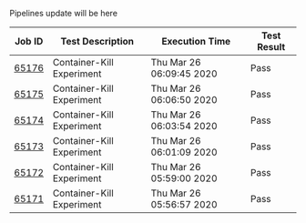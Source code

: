 Pipelines update will be here

| Job ID |   Test Description         | Execution Time |Test Result   |
 |---------|---------------------------| --------------|--------|
|     <a href= "https://gitlab.mayadata.io/litmuschaos/litmus-e2e/-/jobs/65176">65176</a>           |  Container-Kill Experiment           | Thu Mar 26 06:09:45 2020  | Pass |
|     <a href= "https://gitlab.mayadata.io/litmuschaos/litmus-e2e/-/jobs/65175">65175</a>           |  Container-Kill Experiment           | Thu Mar 26 06:06:50 2020  | Pass |
|     <a href= "https://gitlab.mayadata.io/litmuschaos/litmus-e2e/-/jobs/65174">65174</a>           |  Container-Kill Experiment           | Thu Mar 26 06:03:54 2020  | Pass |
|     <a href= "https://gitlab.mayadata.io/litmuschaos/litmus-e2e/-/jobs/65173">65173</a>           |  Container-Kill Experiment           | Thu Mar 26 06:01:09 2020  | Pass |
|     <a href= "https://gitlab.mayadata.io/litmuschaos/litmus-e2e/-/jobs/65172">65172</a>           |  Container-Kill Experiment           | Thu Mar 26 05:59:00 2020  | Pass |
 |    <a href= "https://gitlab.mayadata.io/litmuschaos/litmus-e2e/-/jobs/65171">65171</a>   |  Container-Kill Experiment           |  Thu Mar 26 05:56:57 2020     |Pass  |
